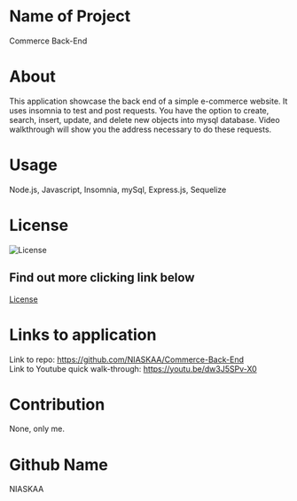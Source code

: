 # Name of Project
Commerce Back-End

# About
This application showcase the back end of a simple e-commerce website. It uses insomnia to test and post requests. You have the option to create, search, insert, update, and delete new objects into mysql database. Video walkthrough will show you the address necessary to do these requests.

# Usage
Node.js, Javascript, Insomnia, mySql, Express.js, Sequelize

# License
![License](https://img.shields.io/badge/license-MIT-blue.svg "License Badge")
## Find out more clicking link below 
[License](https://opensource.org/licenses/MIT)

# Links to application
Link to repo: https://github.com/NIASKAA/Commerce-Back-End \
Link to Youtube quick walk-through: https://youtu.be/dw3J5SPv-X0 

# Contribution 
None, only me. 

# Github Name
NIASKAA
